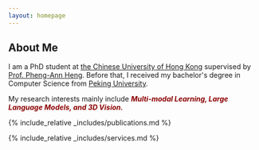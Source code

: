 ```yaml
---
layout: homepage
---
```


## About Me

I am a PhD student at [the Chinese University of Hong Kong](https://www.cuhk.edu.hk) supervised by [Prof. Pheng-Ann Heng](https://www.cse.cuhk.edu.hk/~pheng/1.html). Before that, I received my bachelor's degree in Computer Science from [Peking University](https://www.pku.edu.cn/). 

My research interests mainly include <b><i style="color:#8B0000">Multi-modal Learning, Large Language Models, and 3D Vision.</i></b>


{% include_relative _includes/publications.md %}

{% include_relative _includes/services.md %}
